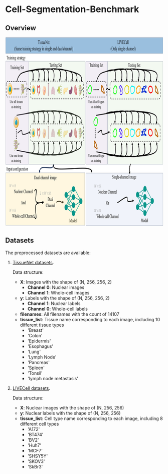 # Cell-Segmentation-Benchmark

## Overview
<div align=center><img src="https://github.com/BoomStarcuc/Cell-Segmentation-Benchmark/blob/master/data/Overview.png" width="1000" height="600"/></div> 

## Datasets

The preprocessed datasets are available:

1. [TissueNet datasets](https://drive.google.com/drive/folders/1dUtqhvkF-M7nSwtxUpY0QmgHIgA4pinc?usp=sharing).
   
    Data structure:

   - **X**: Images with the shape of (N, 256, 256, 2)
      - **Channel 0**: Nuclear images
      - **Channel 1**: Whole-cell images
   - **y**: Labels with the shape of (N, 256, 256, 2)
      - **Channel 1**: Nuclear labels
      - **Channel 0**: Whole-cell labels
   - **filenames**: All filenames with the count of 14107
   - **tissue_list**: Tissue name corresponding to each image, including 10 different tissue types
      - 'Breast'
      - 'Colon'
      - 'Epidermis'
      - 'Esophagus'
      - 'Lung'
      - 'Lymph Node'
      - 'Pancreas'
      - 'Spleen'
      - 'Tonsil'
      - 'lymph node metastasis'

2. [LIVECell datasets](https://drive.google.com/drive/folders/1mJayXI2W9DLL17fsD3j2AcFySebnsoza?usp=sharing).
   
    Data structure:

   - **X**: Nuclear images with the shape of (N, 256, 256)
   - **y**: Nuclear labels with the shape of (N, 256, 256)
   - **tissue_list**: Cell type name corresponding to each image, including 8 different cell types
      - 'A172'
      - 'BT474'
      - 'BV2'
      - 'Huh7'
      - 'MCF7'
      - 'SHSY5Y'
      - 'SKOV3'
      - 'SkBr3'
